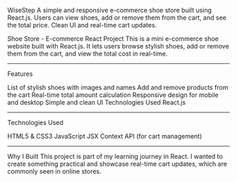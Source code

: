 WiseStep
A simple and responsive e-commerce shoe store built using React.js. Users can view shoes, add or remove them from the cart, and see the total price. Clean UI and real-time cart updates.

Shoe Store - E-commerce React Project
This is a mini e-commerce shoe website built with React.js. It lets users browse stylish shoes, add or remove them from the cart, and view the total cost in real-time.

----------------

Features

List of stylish shoes with images and names
Add and remove products from the cart
Real-time total amount calculation
Responsive design for mobile and desktop
Simple and clean UI
Technologies Used
React.js

----------------

Technologies Used

HTML5 & CSS3
JavaScript
JSX
Context API (for cart management)

----------------

Why I Built 
  This project is part of my learning journey in React. I wanted to create something practical and showcase real-time cart updates, which are commonly seen in online stores.
